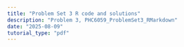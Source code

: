 ```yaml
---
title: "Problem Set 3 R code and solutions"
description: "Problem 3, PHC6059_ProblemSet3_RMarkdown"
date: "2025-08-09"
tutorial_type: "pdf"
---
```

